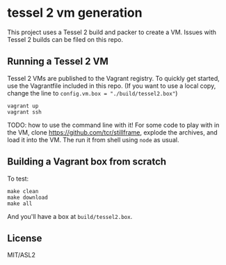 # tessel 2 vm generation

This project uses a Tessel 2 build and packer to create a VM. Issues with Tessel 2 builds can be filed on this repo.

## Running a Tessel 2 VM

Tessel 2 VMs are published to the Vagrant registry. To quickly get started, use the Vagrantfile included in this repo. (If you want to use a local copy, change the line to `config.vm.box = "./build/tessel2.box"`)

```
vagrant up
vagrant ssh
```

TODO: how to use the command line with it! For some code to play with in the VM, clone https://github.com/tcr/stillframe, explode the archives, and load it into the VM. The run it from shell using `node` as usual.

## Building a Vagrant box from scratch

To test:

```
make clean
make download
make all
```

And you'll have a box at `build/tessel2.box`.

## License

MIT/ASL2
